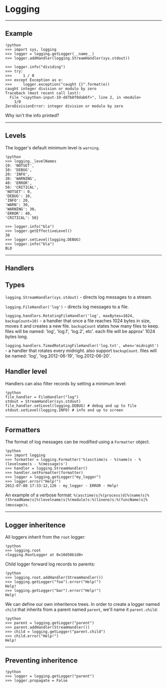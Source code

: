 # Logging

---

## Example

	!python
	>>> import sys, logging
	>>> logger = logging.getLogger(__name__)
	>>> logger.addHandler(logging.StreamHandler(sys.stdout))
	
	>>> logger.info("dividing")
	>>> try:
	>>>     1 / 0
	>>> except Exception as e:
	>>>     logger.exception("caught {}".format(e))
	caught integer division or modulo by zero
	Traceback (most recent call last):
	  File "<ipython-input-19-dd7b8f0dab6f>", line 2, in <module>
        1/0
	ZeroDivisionError: integer division or modulo by zero

Why isn't the info printed?

---

## Levels

The logger's default minimum level is `warning`.

	!python
	>>> logging._levelNames
	{0: 'NOTSET',
	10: 'DEBUG',
	20: 'INFO',
	30: 'WARNING',
	40: 'ERROR',
	50: 'CRITICAL',
	'NOTSET': 0,
	'DEBUG': 10,
	'INFO': 20,
	'WARN': 30,
	'WARNING': 30,
	'ERROR': 40,
	'CRITICAL': 50}
	
	>>> logger.info("bla")
	>>> logger.getEffectiveLevel()
	30
	>>> logger.setLevel(logging.DEBUG)
	>>> logger.info("bla")
	BLO
	
---

## Handlers

## Types

`logging.StreamHandler(sys.stdout)` - directs log messages to a stream.

`logging.FileHandler('log')` - directs log messages to a file.

`logging.handlers.RotatingFileHandler('log', maxBytes=1024, backupCount=10)` - a handler that once a file reaches 1024 bytes in size, moves it and creates a new file. `backupCount` states how many files to keep. files will be named: 'log', 'log.1', 'log.2', etc'. each file will be approx' 1024 bytes long.

`logging.handlers.TimedRotatingFileHandler('log.txt', when='midnight')` - a handler that rotates every midnight. also support `backupCount`. files will be named: 'log', 'log.2012-06-19', 'log.2012-06-20'.

## Handler level

Handlers can also filter records by setting a minimum level:

	!python
	file_handler = FileHandler("log")
	stdout = StreamHandler(sys.stdout)
	file_handler.setLevel(logging.DEBUG) # debug and up to file
	stdout.setLevel(logging.INFO) # info and up to screen

---

## Formatters

The format of log messages can be modified using a `Formatter` object.

	!python
	>>> import logging
	>>> formatter = logging.Formatter('%(asctime)s - %(name)s - %(levelname)s - %(message)s')
	>>> handler = logging.StreamHandler()
	>>> handler.setFormatter(formatter)
	>>> logger = logging.getLogger("my_logger")
	>>> logger.error("Help!")
	2012-07-08 17:33:12,126 - my_logger - ERROR - Help!
	
An example of a verbose format: `%(asctime)s|%(process)d|%(name)s|%(threadName)s|%(levelname)s|%(module)s:%(lineno)s:%(funcName)s|%(message)s`.

---

## Logger inheritence

All loggers inherit from the `root` logger:
	
	!python
	>>> logging.root
	<logging.RootLogger at 0x10d50b1d0>
	
Child logger forward log records to parents:
	
	!python
	>>> logging.root.addHandler(StreamHandler())
	>>> logging.getLogger("foo").error("Help!")
	Help!
	>>> logging.getLogger("bar").error("Help!")
	Help!

We can define our own inheritence trees. In order to create a logger named `child` that inherits from a parent named `parent`, we'll name it `parent.child`:
	
	!python
	>>> parent = logging.getLogger("parent")
	>>> parent.addHandler(StreamHandler())
	>>> child = logging.getLogger("parent.child")
	>>> child.error("Help!")
	Help!

---

## Preventing inheritence

	!python
	>>> logger = logging.getLogger("parent")
	>>> logger.propagate = False
